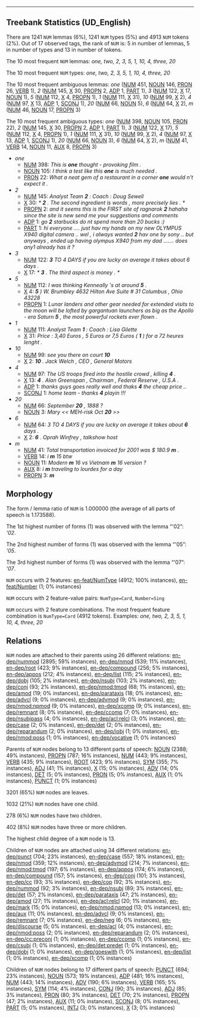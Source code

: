 

--------------------------------------------------------------------------------

## Treebank Statistics (UD_English)

There are 1241 `NUM` lemmas (6%), 1241 `NUM` types (5%) and 4913 `NUM` tokens (2%).
Out of 17 observed tags, the rank of `NUM` is: 5 in number of lemmas, 5 in number of types and 13 in number of tokens.

The 10 most frequent `NUM` lemmas: <em>one, two, 2, 3, 5, 1, 10, 4, three, 20</em>

The 10 most frequent `NUM` types:  <em>one, two, 2, 3, 5, 1, 10, 4, three, 20</em>

The 10 most frequent ambiguous lemmas: <em>one</em> ([NUM]() 451, [NOUN]() 146, [PRON]() 26, [VERB]() 1), <em>2</em> ([NUM]() 145, [X]() 30, [PROPN]() 2, [ADP]() 1, [PART]() 1), <em>3</em> ([NUM]() 122, [X]() 17, [NOUN]() 1), <em>5</em> ([NUM]() 112, [X]() 4, [PROPN]() 1), <em>1</em> ([NUM]() 111, [X]() 31), <em>10</em> ([NUM]() 99, [X]() 2), <em>4</em> ([NUM]() 97, [X]() 13, [ADP]() 1, [SCONJ]() 1), <em>20</em> ([NUM]() 66, [NOUN]() 5), <em>6</em> ([NUM]() 64, [X]() 2), <em>m</em> ([NUM]() 46, [NOUN]() 17, [PROPN]() 3)

The 10 most frequent ambiguous types:  <em>one</em> ([NUM]() 398, [NOUN]() 105, [PRON]() 22), <em>2</em> ([NUM]() 145, [X]() 30, [PROPN]() 2, [ADP]() 1, [PART]() 1), <em>3</em> ([NUM]() 122, [X]() 17), <em>5</em> ([NUM]() 112, [X]() 4, [PROPN]() 1), <em>1</em> ([NUM]() 111, [X]() 31), <em>10</em> ([NUM]() 99, [X]() 2), <em>4</em> ([NUM]() 97, [X]() 13, [ADP]() 1, [SCONJ]() 1), <em>20</em> ([NUM]() 66, [NOUN]() 3), <em>6</em> ([NUM]() 64, [X]() 2), <em>m</em> ([NUM]() 41, [VERB]() 14, [NOUN]() 11, [AUX]() 8, [PROPN]() 3)


* <em>one</em>
  * [NUM]() 398: <em>This is <b>one</b> thought - provoking film .</em>
  * [NOUN]() 105: <em>I think a test like this <b>one</b> is much needed .</em>
  * [PRON]() 22: <em>What a neat gem of a restaurant in a corner <b>one</b> would n't expect it .</em>
* <em>2</em>
  * [NUM]() 145: <em>Analyst Team <b>2</b> : Coach : Doug Sewell</em>
  * [X]() 30: <em>* <b>2</b> . The second ingredient is words , more precisely lies . *</em>
  * [PROPN]() 2: <em>and it seems this is the FIRST site of ragnarok <b>2</b> hahaha since the site is new send me your suggestions and comments</em>
  * [ADP]() 1: <em>go <b>2</b> starbucks do nt spend more than 20 bucks :)</em>
  * [PART]() 1: <em>hi everyone .... just hav my hands on my new OLYMPUS X940 digital camera .. wel , i always wanted <b>2</b> hav one by sony .. but anyways , ended up having olympus X940 from my dad ....... does any1 already has it ?</em>
* <em>3</em>
  * [NUM]() 122: <em><b>3</b> TO 4 DAYS if you are lucky on average it takes about 6 days .</em>
  * [X]() 17: <em>* <b>3</b> . The third aspect is money . *</em>
* <em>5</em>
  * [NUM]() 112: <em>I was thinking Kenneally 's at around <b>5</b> .</em>
  * [X]() 4: <em><b>5</b> ) W. Brumbley 4632 Hilton Ave Suite # 31 Columbus , Ohio 43228</em>
  * [PROPN]() 1: <em>Lunar landers and other gear needed for extended visits to the moon will be lofted by gargantuan launchers as big as the Apollo - era Saturn <b>5</b> , the most powerful rockets ever flown .</em>
* <em>1</em>
  * [NUM]() 111: <em>Analyst Team <b>1</b> : Coach : Lisa Gilette</em>
  * [X]() 31: <em>Price : 3,40 Euros , 5 Euros or 7,5 Euros ( <b>1</b> ) for a 72 heures lenght .</em>
* <em>10</em>
  * [NUM]() 99: <em>see you there on court <b>10</b></em>
  * [X]() 2: <em><b>10</b> . Jack Welch , CEO , General Motors</em>
* <em>4</em>
  * [NUM]() 97: <em>The US troops fired into the hostile crowd , killing <b>4</b> .</em>
  * [X]() 13: <em><b>4</b> . Alan Greenspan , Chairman , Federal Reserve , U.S.A .</em>
  * [ADP]() 1: <em>thanks guys goes really well and thaks <b>4</b> the cheap price ..</em>
  * [SCONJ]() 1: <em>home team - thanks <b>4</b> playin !!!</em>
* <em>20</em>
  * [NUM]() 66: <em>September <b>20</b> , 1888 ?</em>
  * [NOUN]() 3: <em>Mary << MEH-risk Oct <b>20</b> >></em>
* <em>6</em>
  * [NUM]() 64: <em>3 TO 4 DAYS if you are lucky on average it takes about <b>6</b> days .</em>
  * [X]() 2: <em><b>6</b> . Oprah Winfrey , talkshow host</em>
* <em>m</em>
  * [NUM]() 41: <em>Total transportation invoiced for 2001 was $ 180.9 <b>m</b> .</em>
  * [VERB]() 14: <em>i <b>m</b> 15 btw</em>
  * [NOUN]() 11: <em>Modern <b>m</b> 16 vs Vietnam <b>m</b> 16 version ?</em>
  * [AUX]() 8: <em>i <b>m</b> traveling to lourdes for a day</em>
  * [PROPN]() 3: <em><b>m</b></em>

## Morphology

The form / lemma ratio of `NUM` is 1.000000 (the average of all parts of speech is 1.173588).

The 1st highest number of forms (1) was observed with the lemma “'02”: <em>'02</em>.

The 2nd highest number of forms (1) was observed with the lemma “'05”: <em>'05</em>.

The 3rd highest number of forms (1) was observed with the lemma “'07”: <em>'07</em>.

`NUM` occurs with 2 features: [en-feat/NumType]() (4912; 100% instances), [en-feat/Number]() (1; 0% instances)

`NUM` occurs with 2 feature-value pairs: `NumType=Card`, `Number=Sing`

`NUM` occurs with 2 feature combinations.
The most frequent feature combination is `NumType=Card` (4912 tokens).
Examples: <em>one, two, 2, 3, 5, 1, 10, 4, three, 20</em>


## Relations

`NUM` nodes are attached to their parents using 26 different relations: [en-dep/nummod]() (2895; 59% instances), [en-dep/nmod]() (539; 11% instances), [en-dep/root]() (423; 9% instances), [en-dep/compound]() (256; 5% instances), [en-dep/appos]() (212; 4% instances), [en-dep/list]() (115; 2% instances), [en-dep/dobj]() (105; 2% instances), [en-dep/nsubj]() (103; 2% instances), [en-dep/conj]() (93; 2% instances), [en-dep/nmod:tmod]() (68; 1% instances), [en-dep/amod]() (19; 0% instances), [en-dep/parataxis]() (18; 0% instances), [en-dep/advcl]() (9; 0% instances), [en-dep/advmod]() (9; 0% instances), [en-dep/nmod:npmod]() (9; 0% instances), [en-dep/xcomp]() (9; 0% instances), [en-dep/remnant]() (8; 0% instances), [en-dep/ccomp]() (7; 0% instances), [en-dep/nsubjpass]() (4; 0% instances), [en-dep/acl:relcl]() (3; 0% instances), [en-dep/case]() (2; 0% instances), [en-dep/det]() (2; 0% instances), [en-dep/reparandum]() (2; 0% instances), [en-dep/iobj]() (1; 0% instances), [en-dep/nmod:poss]() (1; 0% instances), [en-dep/vocative]() (1; 0% instances)

Parents of `NUM` nodes belong to 13 different parts of speech: [NOUN]() (2388; 49% instances), [PROPN]() (787; 16% instances), [NUM]() (443; 9% instances), [VERB]() (435; 9% instances), [ROOT]() (423; 9% instances), [SYM]() (355; 7% instances), [ADJ]() (41; 1% instances), [X]() (15; 0% instances), [ADV]() (14; 0% instances), [DET]() (5; 0% instances), [PRON]() (5; 0% instances), [AUX]() (1; 0% instances), [PUNCT]() (1; 0% instances)

3201 (65%) `NUM` nodes are leaves.

1032 (21%) `NUM` nodes have one child.

278 (6%) `NUM` nodes have two children.

402 (8%) `NUM` nodes have three or more children.

The highest child degree of a `NUM` node is 13.

Children of `NUM` nodes are attached using 34 different relations: [en-dep/punct]() (704; 23% instances), [en-dep/case]() (557; 18% instances), [en-dep/nmod]() (359; 12% instances), [en-dep/advmod]() (214; 7% instances), [en-dep/nmod:tmod]() (197; 6% instances), [en-dep/appos]() (174; 6% instances), [en-dep/compound]() (157; 5% instances), [en-dep/conj]() (101; 3% instances), [en-dep/cc]() (93; 3% instances), [en-dep/cop]() (92; 3% instances), [en-dep/nummod]() (92; 3% instances), [en-dep/nsubj]() (89; 3% instances), [en-dep/det]() (57; 2% instances), [en-dep/parataxis]() (47; 2% instances), [en-dep/amod]() (27; 1% instances), [en-dep/acl:relcl]() (20; 1% instances), [en-dep/mark]() (15; 0% instances), [en-dep/nmod:npmod]() (13; 0% instances), [en-dep/aux]() (11; 0% instances), [en-dep/advcl]() (9; 0% instances), [en-dep/remnant]() (7; 0% instances), [en-dep/neg]() (6; 0% instances), [en-dep/discourse]() (5; 0% instances), [en-dep/acl]() (4; 0% instances), [en-dep/nmod:poss]() (2; 0% instances), [en-dep/reparandum]() (2; 0% instances), [en-dep/cc:preconj]() (1; 0% instances), [en-dep/ccomp]() (1; 0% instances), [en-dep/csubj]() (1; 0% instances), [en-dep/det:predet]() (1; 0% instances), [en-dep/dobj]() (1; 0% instances), [en-dep/goeswith]() (1; 0% instances), [en-dep/list]() (1; 0% instances), [en-dep/xcomp]() (1; 0% instances)

Children of `NUM` nodes belong to 17 different parts of speech: [PUNCT]() (694; 23% instances), [NOUN]() (573; 19% instances), [ADP]() (481; 16% instances), [NUM]() (443; 14% instances), [ADV]() (190; 6% instances), [VERB]() (165; 5% instances), [SYM]() (114; 4% instances), [CONJ]() (90; 3% instances), [ADJ]() (85; 3% instances), [PRON]() (80; 3% instances), [DET]() (70; 2% instances), [PROPN]() (47; 2% instances), [AUX]() (11; 0% instances), [SCONJ]() (8; 0% instances), [PART]() (5; 0% instances), [INTJ]() (3; 0% instances), [X]() (3; 0% instances)

